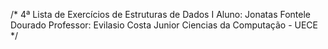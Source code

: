 /* 4ª Lista de Exercícios de Estruturas de Dados I
   Aluno: Jonatas Fontele Dourado
   Professor: Evilasio Costa Junior
   Ciencias da Computação - UECE */

